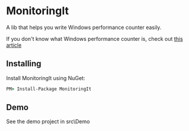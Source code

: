 MonitoringIt
================================

A lib that helps you write Windows performance counter easily.

If you don't know what Windows performance counter is, check out [this article](http://www.codeproject.com/Articles/8590/An-Introduction-To-Performance-Counters)

Installing
---------------

Install MonitoringIt using NuGet:

```bat
PM> Install-Package MonitoringIt
```

Demo
---------------

See the demo project in src\Demo

